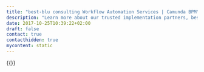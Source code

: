 ```yaml
---
title: "best-blu consulting Workflow Automation Services | Camunda BPM"
description: "Learn more about our trusted implementation partners, best-blu consulting with energy GmbH. Camunda is the leader for workflow automation & business process management. Get your 30 day trial today."
date: 2017-10-25T10:39:22+02:00
draft: false
contact: true
contacthidden: true
mycontent: static
---
```

{{<partner-single
company="best-blu consulting with energy GmbH"
type="si"
website="http://www.best-blu.de"
countrycode="de"
city="Salzgitter"
description="We at best-blu consulting with energy GmbH are specialized in automation of business processes of large and medium-sized companies and groups. This makes us a successful IT consultancy. With approximately 70 employees, in the best-blu group GmbH & Co. KG, we are today active in four core areas of digitization: Business Process Automation, Business Process Management, Software Development and ERP Processes (SAP).As a Premium Service Partner of Automic we we are well known as a specialist for automation and digitalization of business processes. "
siregion="na,emea,dach"
level="basic"
logo="//images.ctfassets.net/vpidbgnakfvf/3QbTEAqHGwa40SqYQ8KKOA/af2ce3de306fdd50191a5e3c7dd1c097/logo.png">}}